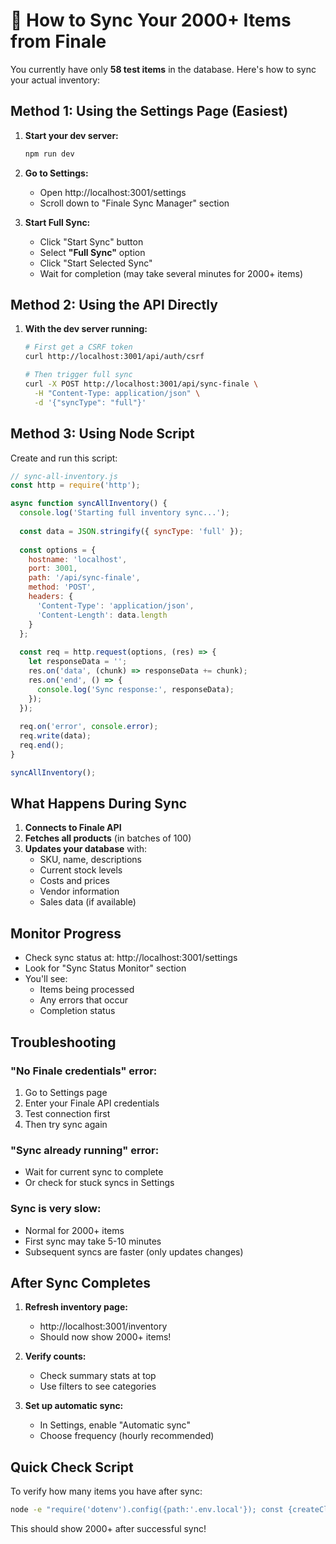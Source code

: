 # 🚀 How to Sync Your 2000+ Items from Finale

You currently have only **58 test items** in the database. Here's how to sync your actual inventory:

## Method 1: Using the Settings Page (Easiest)

1. **Start your dev server:**
   ```bash
   npm run dev
   ```

2. **Go to Settings:**
   - Open http://localhost:3001/settings
   - Scroll down to "Finale Sync Manager" section

3. **Start Full Sync:**
   - Click "Start Sync" button
   - Select **"Full Sync"** option
   - Click "Start Selected Sync"
   - Wait for completion (may take several minutes for 2000+ items)

## Method 2: Using the API Directly

1. **With the dev server running:**
   ```bash
   # First get a CSRF token
   curl http://localhost:3001/api/auth/csrf
   
   # Then trigger full sync
   curl -X POST http://localhost:3001/api/sync-finale \
     -H "Content-Type: application/json" \
     -d '{"syncType": "full"}'
   ```

## Method 3: Using Node Script

Create and run this script:

```javascript
// sync-all-inventory.js
const http = require('http');

async function syncAllInventory() {
  console.log('Starting full inventory sync...');
  
  const data = JSON.stringify({ syncType: 'full' });
  
  const options = {
    hostname: 'localhost',
    port: 3001,
    path: '/api/sync-finale',
    method: 'POST',
    headers: {
      'Content-Type': 'application/json',
      'Content-Length': data.length
    }
  };
  
  const req = http.request(options, (res) => {
    let responseData = '';
    res.on('data', (chunk) => responseData += chunk);
    res.on('end', () => {
      console.log('Sync response:', responseData);
    });
  });
  
  req.on('error', console.error);
  req.write(data);
  req.end();
}

syncAllInventory();
```

## What Happens During Sync

1. **Connects to Finale API**
2. **Fetches all products** (in batches of 100)
3. **Updates your database** with:
   - SKU, name, descriptions
   - Current stock levels
   - Costs and prices
   - Vendor information
   - Sales data (if available)

## Monitor Progress

- Check sync status at: http://localhost:3001/settings
- Look for "Sync Status Monitor" section
- You'll see:
  - Items being processed
  - Any errors that occur
  - Completion status

## Troubleshooting

### "No Finale credentials" error:
1. Go to Settings page
2. Enter your Finale API credentials
3. Test connection first
4. Then try sync again

### "Sync already running" error:
- Wait for current sync to complete
- Or check for stuck syncs in Settings

### Sync is very slow:
- Normal for 2000+ items
- First sync may take 5-10 minutes
- Subsequent syncs are faster (only updates changes)

## After Sync Completes

1. **Refresh inventory page:**
   - http://localhost:3001/inventory
   - Should now show 2000+ items!

2. **Verify counts:**
   - Check summary stats at top
   - Use filters to see categories

3. **Set up automatic sync:**
   - In Settings, enable "Automatic sync"
   - Choose frequency (hourly recommended)

## Quick Check Script

To verify how many items you have after sync:

```bash
node -e "require('dotenv').config({path:'.env.local'}); const {createClient}=require('@supabase/supabase-js'); const s=createClient(process.env.NEXT_PUBLIC_SUPABASE_URL, process.env.NEXT_PUBLIC_SUPABASE_ANON_KEY); s.from('inventory_items').select('*',{count:'exact',head:true}).then(({count})=>console.log('Total items:',count))"
```

This should show 2000+ after successful sync!